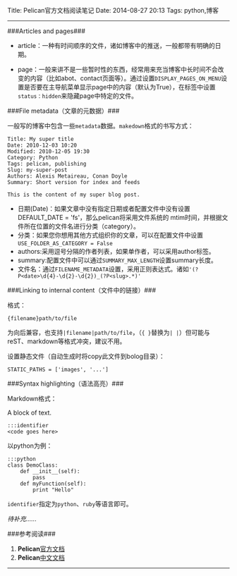 Title: Pelican官方文档阅读笔记
Date:  2014-08-27 20:13
Tags:   python,博客

-----

###Articles and pages###
* article：一种有时间顺序的文件，诸如博客中的推送，一般都带有明确的日期。

* page：一般来讲不是一些暂时性的东西，经常用来充当博客中长时间不会改变的内容（比如abot、contact页面等）。通过设置`DISPLAY_PAGES_ON_MENU`设置是否要在主导航菜单显示page中的内容（默认为True），在标签中设置`status：hidden`来隐藏page中特定的文件。

###File metadata（文章的元数据）###

一般写的博客中包含一些`metadata`数据。`makedown`格式的书写方式：

    Title: My super title
    Date: 2010-12-03 10:20
    Modified: 2010-12-05 19:30
    Category: Python
    Tags: pelican, publishing
    Slug: my-super-post
    Authors: Alexis Metaireau, Conan Doyle
    Summary: Short version for index and feeds
    
    This is the content of my super blog post.

* 日期(Date)：如果文章中没有指定日期或者配置文件中没有设置DEFAULT_DATE = 'fs'，那么pelican将采用文件系统的     mtim时间，并根据文件所在位置的文件名进行分类（category）。
* 分类：如果您你想用其他方式组织你的文章，可以在配置文件中设置`USE_FOLDER_AS_CATEGORY = False`
* authors:采用逗号分隔的作者列表，如果单作者，可以采用author标签。
* summary:配置文件中可以通过`SUMMARY_MAX_LENGTH`设置summary长度。
* 文件名：通过`FILENAME_METADATA`设置，采用正则表达式。诸如`'(?P<date>\d{4}-\d{2}-\d{2})_(?P<slug>.*)'`

###Linking to internal content（文件中的链接）###

格式：

    {filename}path/to/file

    
为向后兼容，也支持`|filename|path/to/file`，（`{ }`替换为`| |`）但可能与reST、markdown等格式冲突，建议不用。


设置静态文件（自动生成时将copy此文件到bolog目录）：

    STATIC_PATHS = ['images', '...']
    
###Syntax highlighting（语法高亮）###

Markdown格式：

A block of text.

    :::identifier
    <code goes here>

以python为例：

    :::python
    class DemoClass:
        def __init__(self):
            pass
        def myFunction(self):
            print "Hello"
    
`identifier`指定为`python`、`ruby`等语言即可。

*待补充......*

###参考阅读###

1. **Pelican**[官方文档](http://docs.getpelican.com/en/latest/)
2. **Pelican**[中文文档](http://pelican-docs-zh-cn.readthedocs.org/en/latest/)

-----